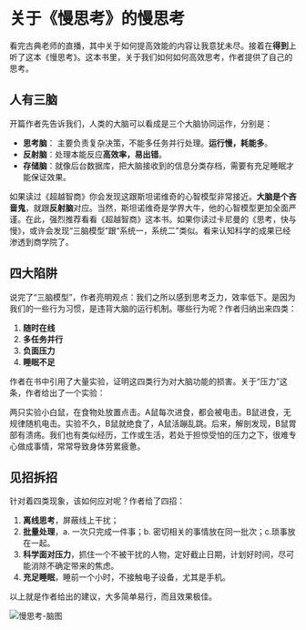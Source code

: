 # 关于《慢思考》的慢思考

看完古典老师的直播，其中关于如何提高效能的内容让我意犹未尽。接着在**得到**上听了这本《慢思考》。这本书里，关于我们如何如何高效思考，作者提供了自己的思考。

## 人有三脑

开篇作者先告诉我们，人类的大脑可以看成是三个大脑协同运作，分别是：

- **思考脑**： 主要负责复杂决策，不能多任务并行处理。**运行慢，耗能多**。
- **反射脑**：处理本能反应**高效率，易出错**。
- **存储脑**：就像后台数据库，把大脑接收到的信息分类存档，需要有充足睡眠才能保证效果。

如果读过《超越智商》你会发现这跟斯坦诺维奇的心智模型非常接近。**大脑是个吝啬鬼**，就跟**反射脑**对应。当然，斯坦诺维奇是学界大牛，他的心智模型更加全面严谨。在此，强烈推荐看看《超越智商》这本书。如果你读过卡尼曼的《思考，快与慢》，或许会发现“三脑模型”跟“系统一，系统二”类似。看来认知科学的成果已经渗透到商学院了。

## 四大陷阱

说完了“三脑模型”，作者亮明观点：我们之所以感到思考乏力，效率低下。是因为我们的一些行为习惯，是违背大脑的运行机制。哪些行为呢？作者归纳出来四类：

1. **随时在线**
2. **多任务并行**
3. **负面压力**
4. **睡眠不足**

作者在书中引用了大量实验，证明这四类行为对大脑功能的损害。关于“压力”这条，作者给出了一个实验：

两只实验小白鼠，在食物处放置点击。A鼠每次进食，都会被电击。B鼠进食，无规律随机电击。实验不久，B鼠就绝食了，A鼠活蹦乱跳。后来，解剖发现，B鼠胃部有溃疡。我们也有类似经历，工作或生活，若处于担惊受怕的压力之下，很难专心做成事情，常常导致身体劳累疲惫。

## 见招拆招

针对着四类现象，该如何应对呢？作者给了四招：

1. **离线思考**，屏蔽线上干扰；
2. **批量处理**，a. 一次只完成一件事；b. 密切相关的事情放在同一批次；c.琐事放在一起。
3. **科学面对压力**，抓住一个不被干扰的人物，定好截止日期，计划好时间，尽可能消除不确定带来的焦虑。
4. **充足睡眠**，睡前一个小时，不接触电子设备，尤其是手机。

以上就是作者给出的建议，大多简单易行，而且效果极佳。

![慢思考-脑图](https://github.com/shujianzhao/DeDao/blob/master/photos/%E6%85%A2%E6%80%9D%E8%80%83.png)
